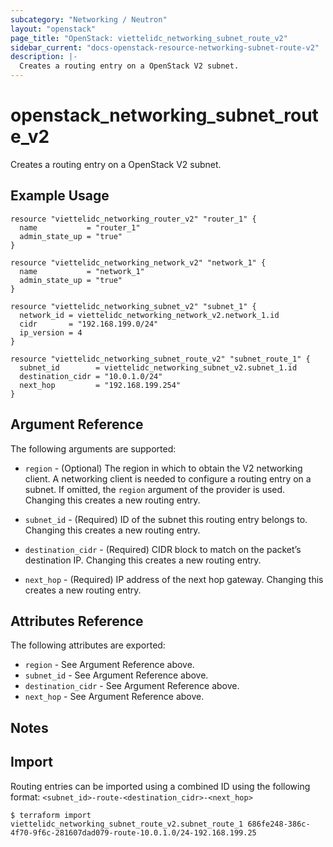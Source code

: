 ```yaml
---
subcategory: "Networking / Neutron"
layout: "openstack"
page_title: "OpenStack: viettelidc_networking_subnet_route_v2"
sidebar_current: "docs-openstack-resource-networking-subnet-route-v2"
description: |-
  Creates a routing entry on a OpenStack V2 subnet.
---
```


# openstack\_networking\_subnet\_route\_v2

Creates a routing entry on a OpenStack V2 subnet.

## Example Usage

```hcl
resource "viettelidc_networking_router_v2" "router_1" {
  name           = "router_1"
  admin_state_up = "true"
}

resource "viettelidc_networking_network_v2" "network_1" {
  name           = "network_1"
  admin_state_up = "true"
}

resource "viettelidc_networking_subnet_v2" "subnet_1" {
  network_id = viettelidc_networking_network_v2.network_1.id
  cidr       = "192.168.199.0/24"
  ip_version = 4
}

resource "viettelidc_networking_subnet_route_v2" "subnet_route_1" {
  subnet_id        = viettelidc_networking_subnet_v2.subnet_1.id
  destination_cidr = "10.0.1.0/24"
  next_hop         = "192.168.199.254"
}
```

## Argument Reference

The following arguments are supported:

* `region` - (Optional) The region in which to obtain the V2 networking client.
    A networking client is needed to configure a routing entry on a subnet. If omitted, the
    `region` argument of the provider is used. Changing this creates a new
    routing entry.

* `subnet_id` - (Required) ID of the subnet this routing entry belongs to. Changing
    this creates a new routing entry.

* `destination_cidr` - (Required) CIDR block to match on the packet’s destination IP. Changing
    this creates a new routing entry.

* `next_hop` - (Required) IP address of the next hop gateway.  Changing
    this creates a new routing entry.

## Attributes Reference

The following attributes are exported:

* `region` - See Argument Reference above.
* `subnet_id` - See Argument Reference above.
* `destination_cidr` - See Argument Reference above.
* `next_hop` - See Argument Reference above.

## Notes

## Import

Routing entries can be imported using a combined ID using the following format: ``<subnet_id>-route-<destination_cidr>-<next_hop>``

```
$ terraform import viettelidc_networking_subnet_route_v2.subnet_route_1 686fe248-386c-4f70-9f6c-281607dad079-route-10.0.1.0/24-192.168.199.25
```
